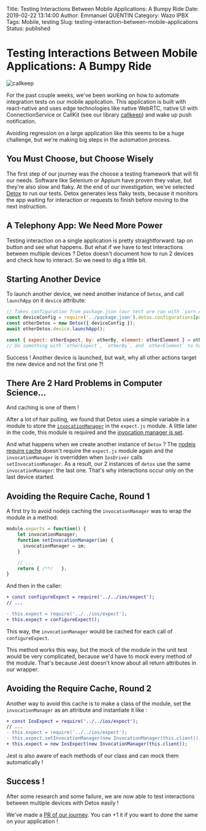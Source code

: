 Title: Testing Interactions Between Mobile Applications: A Bumpy Ride
Date: 2019-02-22 13:14:00
Author: Emmanuel QUENTIN
Category: Wazo IPBX
Tags: Mobile, testing
Slug: testing-interaction-between-mobile-applications
Status: published

# Testing Interactions Between Mobile Applications: A Bumpy Ride

![callkeep](https://user-images.githubusercontent.com/2076632/52963046-ca98b200-336c-11e9-8c82-590c0bed8839.gif)

For the past couple weeks, we've been working on how to automate integration tests on our mobile application. This application is built with react-native and uses edge technologies like native WebRTC, native UI with ConnectionService or CallKit (see our library [callkeep](https://github.com/wazo-pbx/react-native-callkeep)) and wake up push notification.

Avoiding regression on a large application like this seems to be a huge challenge, but we're making big steps in the automation process.

## You Must Choose, but Choose Wisely

The first step of our journey was the choose a testing framework that will fit our needs. Software like Selenium or Appium have proven they value, but they're also slow and flaky. At the end of our investigation, we've selected [Detox](https://github.com/wix/Detox) to run our tests. Detox generates less flaky tests, because it monitors the app waiting for interaction or requests to finish before moving to the next instruction.

## A Telephony App: We Need More Power

Testing interaction on a single application is pretty straightforward: tap on button and see what happens. But what if we have to test interactions between multiple devices ?
Detox doesn't document how to run 2 devices and check how to interact. So we need to dig a little bit.

## Starting Another Device

To launch another device, we need another instance of `Detox`, and call `launchApp` on it `device` attribute:
```js
// Takes configuration from package.json (our test are ran with `yarn e2e:test:ios` or `yarn e2e:test:android` so can we check the environment variable `npm_lifecycle_event`)
const deviceConfig = require('../package.json').detox.configurations[process.env.npm_lifecycle_event === 'e2e:test:ios' ? 'ios.sim.debug' : 'android.emu.debug']; 
const otherDetox = new Detox({ deviceConfig });
await otherDetox.device.launchApp();

const { expect: otherExpect, by: otherBy, element: otherElement } = otherDetox.device.deviceDriver.expect;
// Do something with `otherExpect`, `otherBy`, and `otherElement` to handle checks on the other device
```

Success ! Another device is launched, but wait, why all other actions target the new device and not the first one ?!

## There Are 2 Hard Problems in Computer Science...

And caching is one of them !

After a lot of hair pulling, we found that Detox uses a simple variable in a module to store the [`invocationManager`](https://github.com/wix/Detox/blob/a8e4bc0469e8ebb9be68bc863ecceb1166de704d/detox/src/ios/expect.js#L23) in the `expect.js` module. A little later in the code, this module is required and the [invocation manager is set](https://github.com/wix/Detox/blob/a8e4bc0469e8ebb9be68bc863ecceb1166de704d/detox/src/devices/drivers/IosDriver.js#L15-L16).

And what happens when we create another instance of `Detox` ? The [nodejs require cache](https://nodejs.org/api/modules.html#modules_caching) doesn't require the `expect.js` module again and the `invocationManager` is overridden when `IosDriver` calls `setInvocationManager`. As a result, our 2 instances of `detox` use the same `invocationManager`: the last one. That's why interactions occur only on the last device started.

## Avoiding the Require Cache, Round 1

A first try to avoid nodejs caching the `invocationManager` was to wrap the module in a method:
```js
module.exports = function() {
	let invocationManager;
	function setInvocationManager(im) {
	  invocationManager = im;
	}

	// ...
	return { /**/	};
}
```
And then in the caller:
```diff
+ const configureExpect = require('../../ios/expect');
// ...

- this.expect = require('../../ios/expect');
+ this.expect = configureExpect();
```

This way, the `invocationManager` would be cached for each call of `configureExpect`.

This method works this way, but the mock of the module in the unit test would be very complicated, because we'd have to mock every method of the module. That's because Jest doesn't know about all return attributes in our wrapper. 

## Avoiding the Require Cache, Round 2

Another way to avoid this cache is to make a class of the module, set the `invocationManager` as an attribute and instantiate it like :
```diff
+ const IosExpect = require('../../ios/expect');
// ...
- this.expect = require('../../ios/expect');
- this.expect.setInvocationManager(new InvocationManager(this.client));
+ this.expect = new IosExpect(new InvocationManager(this.client));	
```

Jest is also aware of each methods of our class and can mock them automatically !

## Success !

After some research and some failure, we are now able to test interactions between multiple devices with Detox easily !

We've made a [PR of our journey](https://github.com/wix/Detox/pull/1144). You can +1 it if you want to done the same on your application !
